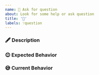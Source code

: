 ```yaml
---
name: 🤔 Ask for question
about: Look for some help or ask question
title: '🤔'
labels: ❔question
---
```



### 🖋 Description

### 😊 Expected Behavior

### 😅 Current Behavior
